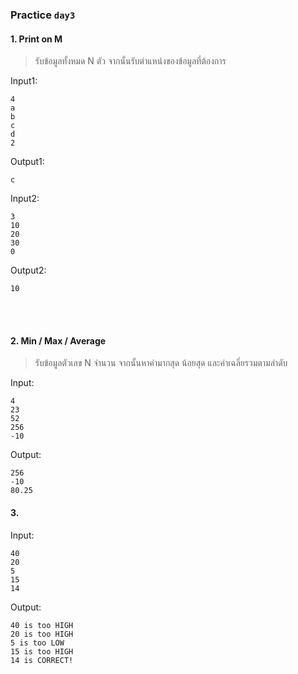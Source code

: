 ### Practice `day3`
#### 1. Print on M
> รับข้อมูลทั้งหมด N ตัว จากนั้นรับตำแหน่งของข้อมูลที่ต้องการ

Input1:
```
4
a
b
c
d
2
```
Output1:
```
c
```
Input2:
```
3
10
20
30
0
```
Output2:
```
10
```
<br/>
<br/>

#### 2. Min / Max / Average
> รับข้อมูลตัวเลข N จำนวน จากนั้นหาค่ามากสุด น้อยสุด และค่าเฉลี่ยรวมตามลำดับ

Input:
```
4
23
52
256
-10
```
Output:
```
256
-10
80.25
```

#### 3. 
> 

Input:
```
40
20
5
15
14
```
Output:
```
40 is too HIGH
20 is too HIGH
5 is too LOW
15 is too HIGH
14 is CORRECT!
```
<br/>
<br/>

